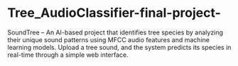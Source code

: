 # Tree_AudioClassifier-final-project-
SoundTree – An AI-based project that identifies tree species by analyzing their unique sound patterns using MFCC audio features and machine learning models. Upload a tree sound, and the system predicts its species in real-time through a simple web interface.
